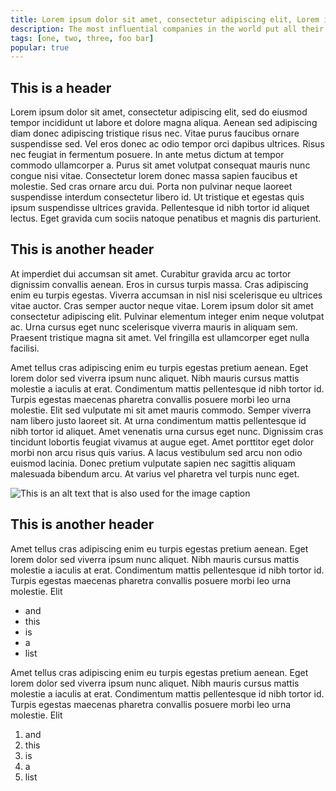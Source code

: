 ```yaml
---
title: Lorem ipsum dolor sit amet, consectetur adipiscing elit, Lorem ipsum dolor
description: The most influential companies in the world put all their energy into getting us to click, react, and consume. If you work on a computer, procrastination awaits you everywhere, all the time. How do you beat it and get things done?
tags: [one, two, three, foo bar]
popular: true
---
```


## This is a header

Lorem ipsum dolor sit amet, consectetur adipiscing elit, sed do eiusmod tempor incididunt ut labore et dolore magna aliqua. Aenean sed adipiscing diam donec adipiscing tristique risus nec. Vitae purus faucibus ornare suspendisse sed. Vel eros donec ac odio tempor orci dapibus ultrices. Risus nec feugiat in fermentum posuere. In ante metus dictum at tempor commodo ullamcorper a. Purus sit amet volutpat consequat mauris nunc congue nisi vitae. Consectetur lorem donec massa sapien faucibus et molestie. Sed cras ornare arcu dui. Porta non pulvinar neque laoreet suspendisse interdum consectetur libero id. Ut tristique et egestas quis ipsum suspendisse ultrices gravida. Pellentesque id nibh tortor id aliquet lectus. Eget gravida cum sociis natoque penatibus et magnis dis parturient.

## This is another header

At imperdiet dui accumsan sit amet. Curabitur gravida arcu ac tortor dignissim convallis aenean. Eros in cursus turpis massa. Cras adipiscing enim eu turpis egestas. Viverra accumsan in nisl nisi scelerisque eu ultrices vitae auctor. Cras semper auctor neque vitae. Lorem ipsum dolor sit amet consectetur adipiscing elit. Pulvinar elementum integer enim neque volutpat ac. Urna cursus eget nunc scelerisque viverra mauris in aliquam sem. Praesent tristique magna sit amet. Vel fringilla est ullamcorper eget nulla facilisi.

Amet tellus cras adipiscing enim eu turpis egestas pretium aenean. Eget lorem dolor sed viverra ipsum nunc aliquet. Nibh mauris cursus mattis molestie a iaculis at erat. Condimentum mattis pellentesque id nibh tortor id. Turpis egestas maecenas pharetra convallis posuere morbi leo urna molestie. Elit sed vulputate mi sit amet mauris commodo. Semper viverra nam libero justo laoreet sit. At urna condimentum mattis pellentesque id nibh tortor id aliquet. Amet venenatis urna cursus eget nunc. Dignissim cras tincidunt lobortis feugiat vivamus at augue eget. Amet porttitor eget dolor morbi non arcu risus quis varius. A lacus vestibulum sed arcu non odio euismod lacinia. Donec pretium vulputate sapien nec sagittis aliquam malesuada bibendum arcu. At varius vel pharetra vel turpis nunc eget.

![This is an alt text that is also used for the image caption](/images/avatar.jpg)

## This is another header

Amet tellus cras adipiscing enim eu turpis egestas pretium aenean. Eget lorem dolor sed viverra ipsum nunc aliquet. Nibh mauris cursus mattis molestie a iaculis at erat. Condimentum mattis pellentesque id nibh tortor id. Turpis egestas maecenas pharetra convallis posuere morbi leo urna molestie. Elit

- and
- this
- is
- a
- list

Amet tellus cras adipiscing enim eu turpis egestas pretium aenean. Eget lorem dolor sed viverra ipsum nunc aliquet. Nibh mauris cursus mattis molestie a iaculis at erat. Condimentum mattis pellentesque id nibh tortor id. Turpis egestas maecenas pharetra convallis posuere morbi leo urna molestie. Elit

1. and
1. this
1. is
1. a
1. list
